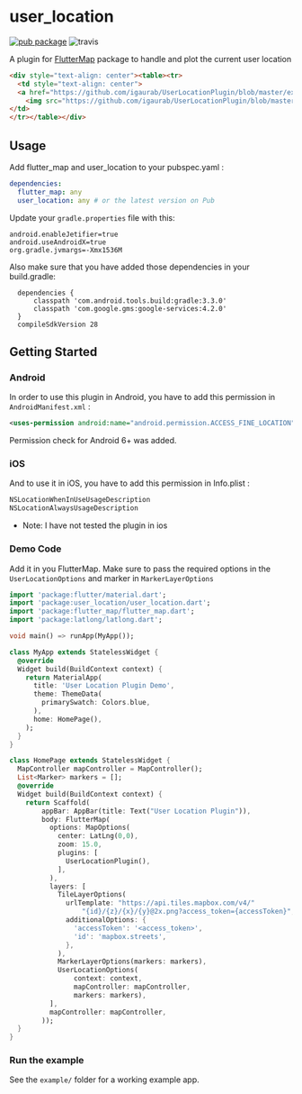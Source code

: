 # user_location

[![pub package](https://img.shields.io/pub/v/user_location.svg)](https://pub.dartlang.org/packages/user_location) ![travis](https://api.travis-ci.com/lpongetti/flutter_map_marker_cluster.svg?branch=master)



A plugin for [FlutterMap](https://github.com/johnpryan/flutter_map)  package to handle and plot the current user location

```html
<div style="text-align: center"><table><tr>
  <td style="text-align: center">
  <a href="https://github.com/igaurab/UserLocationPlugin/blob/master/example.gif">
    <img src="https://github.com/igaurab/UserLocationPlugin/blob/master/example.gif" width="200"/></a>
</td>
</tr></table></div>
```

## Usage

Add flutter_map and  user_location to your pubspec.yaml :

```yaml
dependencies:
  flutter_map: any
  user_location: any # or the latest version on Pub
```



Update your `gradle.properties` file with this:

```
android.enableJetifier=true
android.useAndroidX=true
org.gradle.jvmargs=-Xmx1536M
```



Also make sure that you have added those dependencies in your build.gradle:

```
  dependencies {
      classpath 'com.android.tools.build:gradle:3.3.0'
      classpath 'com.google.gms:google-services:4.2.0'
  }
  compileSdkVersion 28
```

## Getting Started 

### Android 

In order to use this plugin in Android, you have to add this permission in `AndroidManifest.xml` :

```xml
<uses-permission android:name="android.permission.ACCESS_FINE_LOCATION" />
```

Permission check for Android 6+ was added.

### iOS

And to use it in iOS, you have to add this permission in Info.plist :

```xml
NSLocationWhenInUseUsageDescription
NSLocationAlwaysUsageDescription
```

* Note: I have not tested the plugin in ios

### Demo Code 

Add it in you FlutterMap. Make sure to pass the required options in the `UserLocationOptions` and marker in  `MarkerLayerOptions` 

```dart
import 'package:flutter/material.dart';
import 'package:user_location/user_location.dart';
import 'package:flutter_map/flutter_map.dart';
import 'package:latlong/latlong.dart';

void main() => runApp(MyApp());

class MyApp extends StatelessWidget {
  @override
  Widget build(BuildContext context) {
    return MaterialApp(
      title: 'User Location Plugin Demo',
      theme: ThemeData(
        primarySwatch: Colors.blue,
      ),
      home: HomePage(),
    );
  }
}

class HomePage extends StatelessWidget {
  MapController mapController = MapController();
  List<Marker> markers = [];
  @override
  Widget build(BuildContext context) {
    return Scaffold(
        appBar: AppBar(title: Text("User Location Plugin")),
        body: FlutterMap(
          options: MapOptions(
            center: LatLng(0,0),
            zoom: 15.0,
            plugins: [
              UserLocationPlugin(),
            ],
          ),
          layers: [
            TileLayerOptions(
              urlTemplate: "https://api.tiles.mapbox.com/v4/"
                  "{id}/{z}/{x}/{y}@2x.png?access_token={accessToken}",
              additionalOptions: {
                'accessToken': '<access_token>',
                'id': 'mapbox.streets',
              },
            ),
            MarkerLayerOptions(markers: markers),
            UserLocationOptions(
                context: context,
                mapController: mapController,
                markers: markers),
          ],
          mapController: mapController,
        ));
  }
}
```

### Run the example

See the `example/` folder for a working example app.